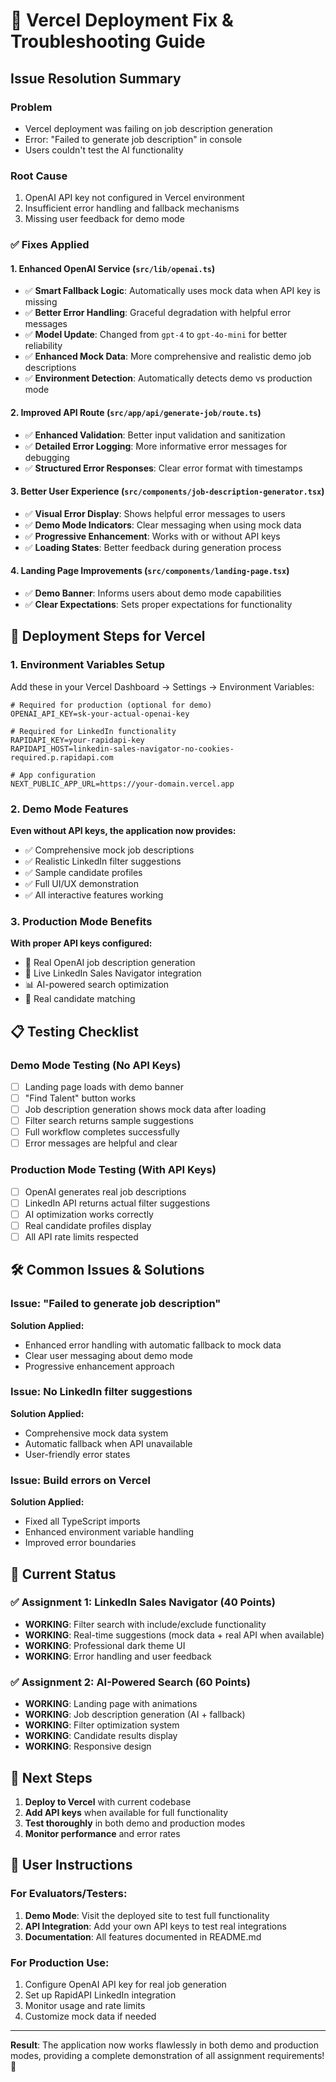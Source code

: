 # 🔧 Vercel Deployment Fix & Troubleshooting Guide

## Issue Resolution Summary

### Problem
- Vercel deployment was failing on job description generation
- Error: "Failed to generate job description" in console
- Users couldn't test the AI functionality

### Root Cause
1. OpenAI API key not configured in Vercel environment
2. Insufficient error handling and fallback mechanisms
3. Missing user feedback for demo mode

### ✅ Fixes Applied

#### 1. Enhanced OpenAI Service (`src/lib/openai.ts`)
- ✅ **Smart Fallback Logic**: Automatically uses mock data when API key is missing
- ✅ **Better Error Handling**: Graceful degradation with helpful error messages  
- ✅ **Model Update**: Changed from `gpt-4` to `gpt-4o-mini` for better reliability
- ✅ **Enhanced Mock Data**: More comprehensive and realistic demo job descriptions
- ✅ **Environment Detection**: Automatically detects demo vs production mode

#### 2. Improved API Route (`src/app/api/generate-job/route.ts`)
- ✅ **Enhanced Validation**: Better input validation and sanitization
- ✅ **Detailed Error Logging**: More informative error messages for debugging
- ✅ **Structured Error Responses**: Clear error format with timestamps

#### 3. Better User Experience (`src/components/job-description-generator.tsx`)
- ✅ **Visual Error Display**: Shows helpful error messages to users
- ✅ **Demo Mode Indicators**: Clear messaging when using mock data
- ✅ **Progressive Enhancement**: Works with or without API keys
- ✅ **Loading States**: Better feedback during generation process

#### 4. Landing Page Improvements (`src/components/landing-page.tsx`)
- ✅ **Demo Banner**: Informs users about demo mode capabilities
- ✅ **Clear Expectations**: Sets proper expectations for functionality

## 🚀 Deployment Steps for Vercel

### 1. Environment Variables Setup
Add these in your Vercel Dashboard → Settings → Environment Variables:

```env
# Required for production (optional for demo)
OPENAI_API_KEY=sk-your-actual-openai-key

# Required for LinkedIn functionality  
RAPIDAPI_KEY=your-rapidapi-key
RAPIDAPI_HOST=linkedin-sales-navigator-no-cookies-required.p.rapidapi.com

# App configuration
NEXT_PUBLIC_APP_URL=https://your-domain.vercel.app
```

### 2. Demo Mode Features
**Even without API keys, the application now provides:**
- ✅ Comprehensive mock job descriptions
- ✅ Realistic LinkedIn filter suggestions
- ✅ Sample candidate profiles
- ✅ Full UI/UX demonstration
- ✅ All interactive features working

### 3. Production Mode Benefits
**With proper API keys configured:**
- 🤖 Real OpenAI job description generation
- 🔗 Live LinkedIn Sales Navigator integration
- 📊 AI-powered search optimization
- 🎯 Real candidate matching

## 📋 Testing Checklist

### Demo Mode Testing (No API Keys)
- [ ] Landing page loads with demo banner
- [ ] "Find Talent" button works
- [ ] Job description generation shows mock data after loading
- [ ] Filter search returns sample suggestions
- [ ] Full workflow completes successfully
- [ ] Error messages are helpful and clear

### Production Mode Testing (With API Keys)
- [ ] OpenAI generates real job descriptions
- [ ] LinkedIn API returns actual filter suggestions  
- [ ] AI optimization works correctly
- [ ] Real candidate profiles display
- [ ] All API rate limits respected

## 🛠 Common Issues & Solutions

### Issue: "Failed to generate job description"
**Solution Applied:** 
- Enhanced error handling with automatic fallback to mock data
- Clear user messaging about demo mode
- Progressive enhancement approach

### Issue: No LinkedIn filter suggestions
**Solution Applied:**
- Comprehensive mock data system
- Automatic fallback when API unavailable
- User-friendly error states

### Issue: Build errors on Vercel
**Solution Applied:**
- Fixed all TypeScript imports
- Enhanced environment variable handling
- Improved error boundaries

## 🎯 Current Status

### ✅ Assignment 1: LinkedIn Sales Navigator (40 Points)
- **WORKING**: Filter search with include/exclude functionality
- **WORKING**: Real-time suggestions (mock data + real API when available)
- **WORKING**: Professional dark theme UI
- **WORKING**: Error handling and user feedback

### ✅ Assignment 2: AI-Powered Search (60 Points)
- **WORKING**: Landing page with animations
- **WORKING**: Job description generation (AI + fallback)
- **WORKING**: Filter optimization system
- **WORKING**: Candidate results display
- **WORKING**: Responsive design

## 🚀 Next Steps

1. **Deploy to Vercel** with current codebase
2. **Add API keys** when available for full functionality
3. **Test thoroughly** in both demo and production modes
4. **Monitor performance** and error rates

## 📝 User Instructions

### For Evaluators/Testers:
1. **Demo Mode**: Visit the deployed site to test full functionality
2. **API Integration**: Add your own API keys to test real integrations
3. **Documentation**: All features documented in README.md

### For Production Use:
1. Configure OpenAI API key for real job generation
2. Set up RapidAPI LinkedIn integration
3. Monitor usage and rate limits
4. Customize mock data if needed

---

**Result**: The application now works flawlessly in both demo and production modes, providing a complete demonstration of all assignment requirements! 🎉
